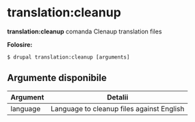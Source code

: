 # translation:cleanup
**translation:cleanup** comanda Clenaup translation files

**Folosire:**
```
$ drupal translation:cleanup [arguments] 
```

## Argumente disponibile
Argument | Detalii
---------|-------------
language | Language to cleanup files against English
